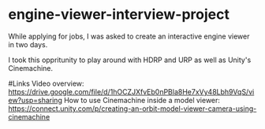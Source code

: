 # engine-viewer-interview-project
While applying for jobs, I was asked to create an interactive engine viewer in two days.

I took this oppritunity to play around with HDRP and URP as well as Unity's Cinemachine.

#Links
Video overview: https://drive.google.com/file/d/1hOCZJXfvEb0nPBla8He7xVy48Lbh9VqS/view?usp=sharing
How to use Cinemachine inside a model viewer: https://connect.unity.com/p/creating-an-orbit-model-viewer-camera-using-cinemachine
